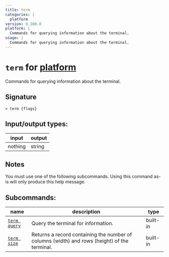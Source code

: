 ```yaml
---
title: term
categories: |
  platform
version: 0.100.0
platform: |
  Commands for querying information about the terminal.
usage: |
  Commands for querying information about the terminal.
---
```

<!-- This file is automatically generated. Please edit the command in https://github.com/nushell/nushell instead. -->

# `term` for [platform](/commands/categories/platform.md)

<div class='command-title'>Commands for querying information about the terminal.</div>

## Signature

```> term {flags} ```


## Input/output types:

| input   | output |
| ------- | ------ |
| nothing | string |

## Notes
You must use one of the following subcommands. Using this command as-is will only produce this help message.

## Subcommands:

| name                                         | description                                                                                  | type     |
| -------------------------------------------- | -------------------------------------------------------------------------------------------- | -------- |
| [`term query`](/commands/docs/term_query.md) | Query the terminal for information.                                                          | built-in |
| [`term size`](/commands/docs/term_size.md)   | Returns a record containing the number of columns (width) and rows (height) of the terminal. | built-in |